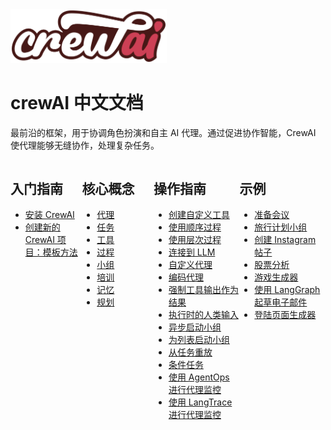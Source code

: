 <img src='./crew_only_logo.png' width='250' class='mb-10'/>

# crewAI 中文文档

最前沿的框架，用于协调角色扮演和自主 AI 代理。通过促进协作智能，CrewAI 使代理能够无缝协作，处理复杂任务。

<div style="display:flex; margin:0 auto; justify-content: center;">
    <div style="width:25%">
        <h2>入门指南</h2>
        <ul>
            <li><a href='./getting-started/Installing-CrewAI'>
                   安装 CrewAI
                 </a>
            </li>
            <li><a href='./getting-started/Start-a-New-CrewAI-Project-Template-Method'>
                   创建新的 CrewAI 项目：模板方法
                 </a>
            </li>
        </ul>
    </div>
    <div style="width:25%">
        <h2>核心概念</h2>
        <ul>
            <li>
                <a href="./core-concepts/Agents">
                    代理
                </a>
            </li>
            <li>
                <a href="./core-concepts/Tasks">
                    任务
                </a>
            </li>
            <li>
                <a href="./core-concepts/Tools">
                    工具
                </a>
            </li>
            <li>
                <a href="./core-concepts/Processes">
                    过程
                </a>
            </li>
            <li>
                <a href="./core-concepts/Crews">
                    小组
                </a>
            </li>
            <li>
                <a href="./core-concepts/Training-Crew">
                    培训
                </a>
            </li>
            <li>
                <a href="./core-concepts/Memory">
                    记忆
                </a>
            </li>
            <li>
                <a href="./core-concepts/Planning">
                    规划
                </a>
            </li>
        </ul>
    </div>
    <div style="width:30%">
        <h2>操作指南</h2>
        <ul>
            <li>
                <a href="./how-to/Create-Custom-Tools">
                    创建自定义工具
                </a>
            </li>
            <li>
                <a href="./how-to/Sequential">
                    使用顺序过程
                </a>
            </li>
            <li>
                <a href="./how-to/Hierarchical">
                    使用层次过程
                </a>
            </li>
            <li>
                <a href="./how-to/LLM-Connections">
                    连接到 LLM
                </a>
            </li>
            <li>
                <a href="./how-to/Customizing-Agents">
                    自定义代理
                </a>
            </li>
            <li>
                <a href="./how-to/Coding-Agents">
                    编码代理
                </a>
            </li>
            <li>
                <a href="./how-to/Force-Tool-Ouput-as-Result">
                    强制工具输出作为结果
                </a>
            </li>
            <li>
                <a href="./how-to/Human-Input-on-Execution">
                    执行时的人类输入
                </a>
            </li>
            <li>
                <a href="./how-to/Kickoff-async">
                    异步启动小组
                </a>
            </li>
            <li>
                <a href="./how-to/Kickoff-for-each">
                    为列表启动小组
                </a>
            </li>
            <li>
                <a href="./how-to/Replay-tasks-from-latest-Crew-Kickoff">
                    从任务重放
                </a>
            </li>
            <li>
                <a href="./how-to/Conditional-Tasks">
                    条件任务
                </a>
            </li>
            <li>
                <a href="./how-to/AgentOps-Observability">
                    使用 AgentOps 进行代理监控
                </a>
            </li>
            <li>
                <a href="./how-to/Langtrace-Observability">
                    使用 LangTrace 进行代理监控
                </a>
            </li>
        </ul>
    </div>
    <div style="width:30%">
        <h2>示例</h2>
        <ul>
            <li>
                <a target='_blank' href="https://github.com/joaomdmoura/crewAI-examples/tree/main/prep-for-a-meeting">
                    准备会议
                </a>
            </li>
            <li>
                <a target='_blank' href="https://github.com/joaomdmoura/crewAI-examples/tree/main/trip_planner">
                    旅行计划小组
                </a>
            </li>
            <li>
                <a target='_blank' href="https://github.com/joaomdmoura/crewAI-examples/tree/main/instagram_post">
                    创建 Instagram 帖子
                </a>
            </li>
            <li>
                <a target='_blank' href="https://github.com/joaomdmoura/crewAI-examples/tree/main/stock_analysis">
                    股票分析
                </a>
            </li>
            <li>
                <a target='_blank' href="https://github.com/joaomdmoura/crewAI-examples/tree/main/game-builder-crew">
                    游戏生成器
                </a>
            </li>
            <li>
                <a target='_blank' href="https://github.com/joaomdmoura/crewAI-examples/tree/main/CrewAI-LangGraph">
                    使用 LangGraph 起草电子邮件
                </a>
            </li>
            <li>
                <a target='_blank' href="https://github.com/joaomdmoura/crewAI-examples/tree/main/landing_page_generator">
                    登陆页面生成器
                </a>
            </li>
        </ul>
    </div>
</div>
